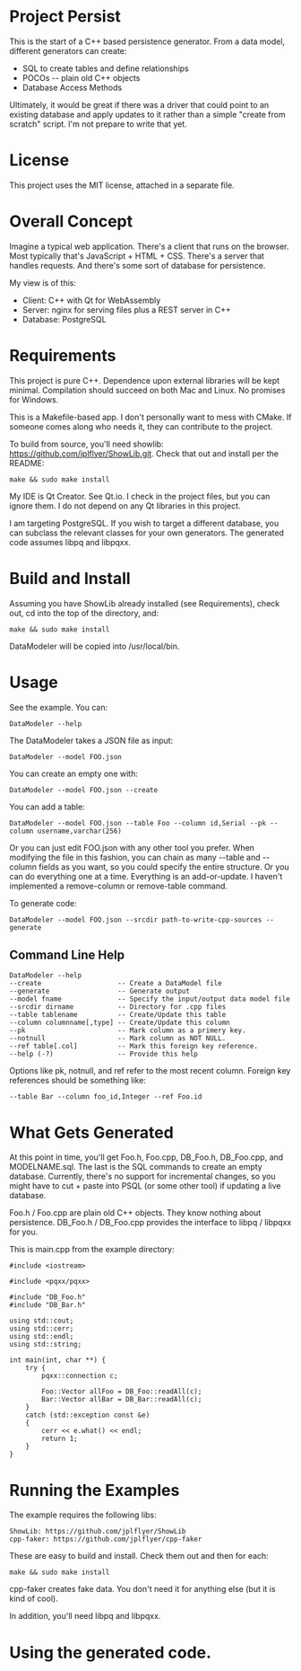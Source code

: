 # Project Persist
This is the start of a C++ based persistence generator. From a data model, different generators can create:

* SQL to create tables and define relationships
* POCOs -- plain old C++ objects
* Database Access Methods

Ultimately, it would be great if there was a driver that could point to an existing database and apply updates to it rather than a simple "create from scratch" script. I'm not prepare to write that yet.

# License
This project uses the MIT license, attached in a separate file.

# Overall Concept
Imagine a typical web application. There's a client that runs on the browser. Most typically that's JavaScript + HTML + CSS. There's a server that handles requests. And there's some sort of database for persistence.

My view is of this:

* Client: C++ with Qt for WebAssembly
* Server: nginx for serving files plus a REST server in C++
* Database: PostgreSQL

# Requirements
This project is pure C++. Dependence upon external libraries will be kept minimal. Compilation should succeed on both Mac and Linux. No promises for Windows.

This is a Makefile-based app. I don't personally want to mess with CMake. If someone comes along who needs it, they can contribute to the project.

To build from source, you'll need showlib: https://github.com/jplflyer/ShowLib.git. Check that out and install per the README:

    make && sudo make install

My IDE is Qt Creator. See Qt.io. I check in the project files, but you can ignore them. I do not depend on any Qt libraries in this project.

I am targeting PostgreSQL. If you wish to target a different database, you can subclass the relevant classes for your own generators. The generated code assumes libpq and libpqxx.

# Build and Install
Assuming you have ShowLib already installed (see Requirements), check out, cd into the top of the directory, and:

    make && sudo make install

DataModeler will be copied into /usr/local/bin.

# Usage
See the example. You can:

    DataModeler --help

The DataModeler takes a JSON file as input:

    DataModeler --model FOO.json

You can create an empty one with:

    DataModeler --model FOO.json --create

You can add a table:

    DataModeler --model FOO.json --table Foo --column id,Serial --pk --column username,varchar(256)

Or you can just edit FOO.json with any other tool you prefer. When modifying the file in this fashion, you can chain as many --table and --column fields as you want, so you could specify the entire structure. Or you can do everything one at a time. Everything is an add-or-update. I haven't implemented a remove-column or remove-table command.

To generate code:

    DataModeler --model FOO.json --srcdir path-to-write-cpp-sources --generate

## Command Line Help

    DataModeler --help
    --create                   -- Create a DataModel file
    --generate                 -- Generate output
    --model fname              -- Specify the input/output data model file
    --srcdir dirname           -- Directory for .cpp files
    --table tablename          -- Create/Update this table
    --column columnname[,type] -- Create/Update this column
    --pk                       -- Mark column as a primery key.
    --notnull                  -- Mark column as NOT NULL.
    --ref table[.col]          -- Mark this foreign key reference.
    --help (-?)                -- Provide this help

Options like pk, notnull, and ref refer to the most recent column. Foreign key references should be something like:

    --table Bar --column foo_id,Integer --ref Foo.id

# What Gets Generated
At this point in time, you'll get Foo.h, Foo.cpp, DB_Foo.h, DB_Foo.cpp, and MODELNAME.sql. The last is the SQL commands to create an empty database. Currently, there's no support for incremental changes, so you might have to cut + paste into PSQL (or some other tool) if updating a live database.

Foo.h / Foo.cpp are plain old C++ objects. They know nothing about persistence. DB_Foo.h / DB_Foo.cpp provides the interface to libpq / libpqxx for you.

This is main.cpp from the example directory:

    #include <iostream>

    #include <pqxx/pqxx>

    #include "DB_Foo.h"
    #include "DB_Bar.h"

    using std::cout;
    using std::cerr;
    using std::endl;
    using std::string;

    int main(int, char **) {
        try {
            pqxx::connection c;

            Foo::Vector allFoo = DB_Foo::readAll(c);
            Bar::Vector allBar = DB_Bar::readAll(c);
        }
        catch (std::exception const &e)
        {
            cerr << e.what() << endl;
            return 1;
        }
    }

# Running the Examples
The example requires the following libs:

    ShowLib: https://github.com/jplflyer/ShowLib
    cpp-faker: https://github.com/jplflyer/cpp-faker

These are easy to build and install. Check them out and then for each:

    make && sudo make install

cpp-faker creates fake data. You don't need it for anything else (but it is kind of cool).

In addition, you'll need libpq and libpqxx.

# Using the generated code.
